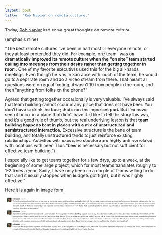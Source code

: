 ```yaml
---
layout: post
title:  "Rob Napier on remote culture."
---
```


Today, [Rob Napier](http://robnapier.net) had some great thoughts on remote culture.

(emphasis mine)

"The best remote cultures I’ve been in had most or everyone remote, or they at least pretended they did. For example, one team I was on **dramatically improved its remote culture when the “on site” team started calling into meetings from their desks rather than getting together in room.** One of my favorite executives used this for the big all-hands meetings. Even though he was in San Jose with much of the team, he would go to a separate room and do a video stream from there. That meant all questions were on equal footing; it wasn’t 10 from people in the room, and then “anything from folks on the phone?"

Agreed that getting together occasionally is very valuable. I’ve always said that team building cannot occur in any place that does not have beer. You don’t have to drink the beer; that’s not the important part. But I’ve never seen it occur in a place that didn’t have it. (I like to tell the story this way, and it’s a good rule of thumb, but the real underlying lesson is that **team building happens best in places with a mix of unstructured and semistructured interaction.** Excessive structure is the bane of team building, and totally unstructured tends to just reinforce existing relationships. Activities with excessive structure are highly anti-correlated with locations with beer. Thus “beer is necessary but not sufficient for effective team building.”)

I especially like to get teams together for a few days, up to a week, at the beginning of some large project, which for most teams translates roughly to 1-2 times a year. Sadly, I have only been on a couple of teams willing to do that (and it usually stopped when budgets got tight), but it was highly effective."
 
Here it is again in image form:

![Remote culture](/img/rob/remote.png)